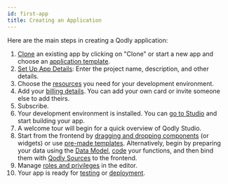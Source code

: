 ```yaml
---
id: first-app
title: Creating an Application
---
```


Here are the main steps in creating a Qodly application:

1. [Clone](../cloud/consoleOverview.md#managing-applications) an existing app by clicking on "Clone" or start a new app and choose an [application template](../cloud/myApps.md#creating-a-new-application).
2. [Set Up App Details](../cloud/myApps.md#step-3-configure-application-details): Enter the project name, description, and other details.
3. Choose the [resources](../cloud/myApps.md#environment-configuration) you need for your development environment.
4. Add your [billing details](../cloud/myApps.md#step-4-finalize-billing). You can add your own card or invite someone else to add theirs.
5. Subscribe.
6. Your development environment is installed. You can [go to Studio](../studio/overview.md) and start building your app.
7. A welcome tour will begin for a quick overview of Qodly Studio.
8. Start from the frontend by [dragging and dropping components](../studio/pageLoaders/pageLoaderOverview.md) (or widgets) or use [pre-made templates](../studio/pageLoaders/templates.md). Alternatively, begin by preparing your data using the [Data Model](../studio/model/model-editor-interface.md), [code](../studio/coding.md) your functions, and then bind them with [Qodly Sources](../studio/pageLoaders/qodlySources.md) to the frontend.
9. Manage [roles and privileges](../studio/roles/rolesPrivilegesOverview.md) in the editor.
10. Your app is ready for [testing](../studio/pageLoaders/pageLoaderOverview.md#preview) or [deployment](../cloud/releaseManagementDeployment.md).

